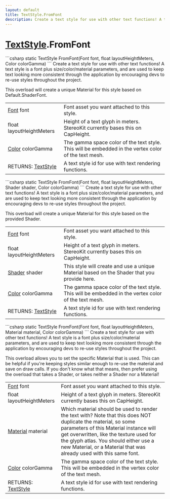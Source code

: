 ```yaml
---
layout: default
title: TextStyle.FromFont
description: Create a text style for use with other text functions! A text style is a font plus size/color/material parameters, and are used to keep text looking more consistent through the application by encouraging devs to re-use styles throughout the project.  This overload will create a unique Material for this style based on Default.ShaderFont.
---
```

# [TextStyle]({{site.url}}/Pages/StereoKit/TextStyle.html).FromFont

<div class='signature' markdown='1'>
```csharp
static TextStyle FromFont(Font font, float layoutHeightMeters, Color colorGamma)
```
Create a text style for use with other text functions! A
text style is a font plus size/color/material parameters, and are
used to keep text looking more consistent through the application
by encouraging devs to re-use styles throughout the project.

This overload will create a unique Material for this style based
on Default.ShaderFont.
</div>

|  |  |
|--|--|
|[Font]({{site.url}}/Pages/StereoKit/Font.html) font|Font asset you want attached to this style.|
|float layoutHeightMeters|Height of a text glyph in             meters. StereoKit currently bases this on CapHeight.|
|[Color]({{site.url}}/Pages/StereoKit/Color.html) colorGamma|The gamma space color of the text             style. This will be embedded in the vertex color of the text             mesh.|
|RETURNS: [TextStyle]({{site.url}}/Pages/StereoKit/TextStyle.html)|A text style id for use with text rendering functions.|

<div class='signature' markdown='1'>
```csharp
static TextStyle FromFont(Font font, float layoutHeightMeters, Shader shader, Color colorGamma)
```
Create a text style for use with other text functions! A
text style is a font plus size/color/material parameters, and are
used to keep text looking more consistent through the application
by encouraging devs to re-use styles throughout the project.

This overload will create a unique Material for this style based
on the provided Shader.
</div>

|  |  |
|--|--|
|[Font]({{site.url}}/Pages/StereoKit/Font.html) font|Font asset you want attached to this style.|
|float layoutHeightMeters|Height of a text glyph in             meters. StereoKit currently bases this on CapHeight.|
|[Shader]({{site.url}}/Pages/StereoKit/Shader.html) shader|This style will create and use a unique             Material based on the Shader that you provide here.|
|[Color]({{site.url}}/Pages/StereoKit/Color.html) colorGamma|The gamma space color of the text             style. This will be embedded in the vertex color of the text             mesh.|
|RETURNS: [TextStyle]({{site.url}}/Pages/StereoKit/TextStyle.html)|A text style id for use with text rendering functions.|

<div class='signature' markdown='1'>
```csharp
static TextStyle FromFont(Font font, float layoutHeightMeters, Material material, Color colorGamma)
```
Create a text style for use with other text functions! A
text style is a font plus size/color/material parameters, and are
used to keep text looking more consistent through the application
by encouraging devs to re-use styles throughout the project.

This overload allows you to set the specific Material that is
used. This can be helpful if you're keeping styles similar enough
to re-use the material and save on draw calls. If you don't know
what that means, then prefer using the overload that takes a
Shader, or takes neither a Shader nor a Material!
</div>

|  |  |
|--|--|
|[Font]({{site.url}}/Pages/StereoKit/Font.html) font|Font asset you want attached to this style.|
|float layoutHeightMeters|Height of a text glyph in             meters. StereoKit currently bases this on CapHeight.|
|[Material]({{site.url}}/Pages/StereoKit/Material.html) material|Which material should be used to render             the text with? Note that this does NOT duplicate the material, so             some parameters of this Material instance will get overwritten,              like the texture used for the glyph atlas. You should either use             a new Material, or a Material that was already used with this             same font.|
|[Color]({{site.url}}/Pages/StereoKit/Color.html) colorGamma|The gamma space color of the text             style. This will be embedded in the vertex color of the text             mesh.|
|RETURNS: [TextStyle]({{site.url}}/Pages/StereoKit/TextStyle.html)|A text style id for use with text rendering functions.|




